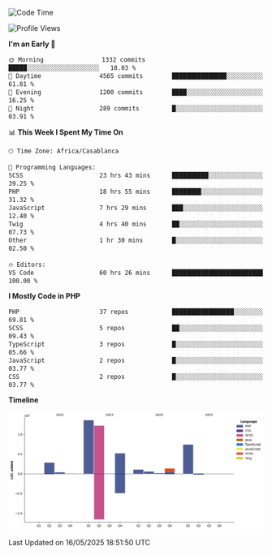 <!--START_SECTION:waka-->
![Code Time](http://img.shields.io/badge/Code%20Time-5%2C977%20hrs%2047%20mins-blue)

![Profile Views](http://img.shields.io/badge/Profile%20Views-0-blue)

**I'm an Early 🐤** 

```text
🌞 Morning                1332 commits        █████░░░░░░░░░░░░░░░░░░░░   18.03 % 
🌆 Daytime                4565 commits        ███████████████░░░░░░░░░░   61.81 % 
🌃 Evening                1200 commits        ████░░░░░░░░░░░░░░░░░░░░░   16.25 % 
🌙 Night                  289 commits         █░░░░░░░░░░░░░░░░░░░░░░░░   03.91 % 
```


📊 **This Week I Spent My Time On** 

```text
🕑︎ Time Zone: Africa/Casablanca

💬 Programming Languages: 
SCSS                     23 hrs 43 mins      ██████████░░░░░░░░░░░░░░░   39.25 % 
PHP                      18 hrs 55 mins      ████████░░░░░░░░░░░░░░░░░   31.32 % 
JavaScript               7 hrs 29 mins       ███░░░░░░░░░░░░░░░░░░░░░░   12.40 % 
Twig                     4 hrs 40 mins       ██░░░░░░░░░░░░░░░░░░░░░░░   07.73 % 
Other                    1 hr 30 mins        █░░░░░░░░░░░░░░░░░░░░░░░░   02.50 % 

🔥 Editors: 
VS Code                  60 hrs 26 mins      █████████████████████████   100.00 % 
```

**I Mostly Code in PHP** 

```text
PHP                      37 repos            █████████████████░░░░░░░░   69.81 % 
SCSS                     5 repos             ██░░░░░░░░░░░░░░░░░░░░░░░   09.43 % 
TypeScript               3 repos             █░░░░░░░░░░░░░░░░░░░░░░░░   05.66 % 
JavaScript               2 repos             █░░░░░░░░░░░░░░░░░░░░░░░░   03.77 % 
CSS                      2 repos             █░░░░░░░░░░░░░░░░░░░░░░░░   03.77 % 
```



**Timeline**

![Lines of Code chart](https://raw.githubusercontent.com/tahar-elgunaoui/tahar-elgunaoui/main/assets/bar_graph.png)


 Last Updated on 16/05/2025 18:51:50 UTC
<!--END_SECTION:waka-->
